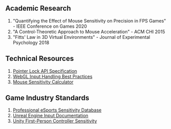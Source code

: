 ## Academic Research
1. "Quantifying the Effect of Mouse Sensitivity on Precision in FPS Games" - IEEE Conference on Games 2020
2. "A Control-Theoretic Approach to Mouse Acceleration" - ACM CHI 2015
3. "Fitts' Law in 3D Virtual Environments" - Journal of Experimental Psychology 2018

## Technical Resources
1. [Pointer Lock API Specification](https://w3c.github.io/pointerlock/)
2. [WebGL Input Handling Best Practices](https://developer.mozilla.org/en-US/docs/Web/API/Pointer_Lock_API)
3. [Mouse Sensitivity Calculator](https://www.mouse-sensitivity.com/)

## Game Industry Standards
1. [Professional eSports Sensitivity Database](https://prosettings.net/)
2. [Unreal Engine Input Documentation](https://docs.unrealengine.com/4.27/en-US/InteractiveExperiences/Input/)
3. [Unity First-Person Controller Sensitivity](https://docs.unity3d.com/Manual/class-InputManager.html)

